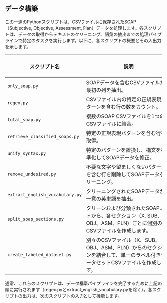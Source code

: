 ## データ構築

この一連のPythonスクリプトは、CSVファイルに保存されたSOAP（Subjective, Objective, Assessment, Plan）データを処理します。各スクリプトは、データの取得からテキストのクリーニング、語彙の抽出までの処理パイプラインで特定のタスクを実行します。以下に、各スクリプトの概要とその入出力を示します。


| スクリプト名            | <br> 説明 &nbsp;&nbsp;&nbsp;&nbsp;&nbsp;&nbsp;&nbsp;&nbsp;&nbsp;&nbsp;&nbsp;&nbsp;&nbsp;&nbsp;&nbsp;&nbsp;&nbsp;&nbsp;&nbsp;&nbsp;&nbsp;&nbsp;&nbsp;&nbsp;&nbsp;&nbsp;&nbsp;&nbsp;&nbsp;&nbsp;&nbsp;&nbsp;&nbsp;&nbsp;&nbsp;&nbsp;&nbsp;&nbsp;&nbsp;&nbsp;&nbsp;&nbsp;&nbsp;&nbsp;&nbsp;&nbsp;&nbsp;&nbsp;&nbsp;&nbsp;&nbsp;&nbsp;&nbsp;&nbsp;&nbsp;&nbsp;&nbsp;&nbsp;&nbsp;&nbsp;&nbsp;&nbsp;&nbsp;                                                  | 入力                            | 出力                           |
|------------------------|----------------------------------------------------------------------------------------|---------------------------------|--------------------------------|
| `only_soap.py`         | SOAPデータを含むCSVファイルから最初の列を抽出。                                   | `processed_data_clinicName/DB_soap_orderCode.csv` | `clinicName_soap.csv`：最初の列のみを含む |
| `regex.py`             | CSVファイル内の特定の正規表現パターンを含む行の数をカウント。                    | `clinicName_soap.csv`            | 一致する行の数                  |
| `total_soap.py`        | 複数のSOAP CSVファイルを1つのCSVファイルに結合。                                    | `resources/soaps/*.csv`       | `combined_soaps.csv`：すべてのSOAPデータを含む |
| `retrieve_classified_soaps.py` | 特定の正規表現パターンを含む行を取得。                                              | `combined_soaps.csv`           | ヘッダー行が追加された `classified_soaps.csv` |
| `unify_syntax.py`      | 特定のパターンを置換し、構文を標準化してSOAPデータを修正。                         | `classified_soaps.csv`         | 修正された構文を含む `unified_syntax_soap.csv` |
| `remove_undesired.py`  | 不要な文字や望ましくないパターンを含む行を削除してSOAPデータをクリーニング。         | `unified_syntax_soap.csv`      | クリーニングされたデータを含む `cleaned_classified_soaps.csv` |
| `extract_english_vocabulary.py` | クリーニングされたSOAPデータから一意の英単語を抽出。                               | `cleaned_classified_soaps.csv` | 一意の英単語を含む `clinics_english_words.txt` |
| `split_soap_sections.py` | クリーンおよび分類されたSOAPノートから、各セクション（X, SUB、OBJ、ASM、PLN）ごとに個別のCSVファイルを作成します。 | `cleaned_classified_soaps.csv` | 各セクションのCSVファイルが`soap_sections`ディレクトリに保存されます。 |
| `create_labeled_dataset.py` | 別々のCSVファイル（X、SUB、OBJ、ASM、PLN）からのセクションを結合して、単一のラベル付きデータセットCSVファイルを作成します。 | 各セクションのCSVファイル（`x_sections.csv`、`sub_sections.csv`、`obj_sections.csv`、`asm_sections.csv`、`pln_sections.csv`） | 対応するラベル付きセクションを含む`labeled_dataset.csv` |

通常、これらのスクリプトは、データ構築パイプラインを完了するために上記の順に実行されます（regex.pyとextract_english_vocabulary.pyを除く）。各スクリプトの出力は、次のスクリプトの入力として機能します。
